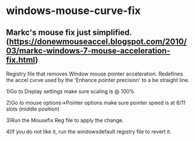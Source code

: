 # windows-mouse-curve-fix
 Markc's mouse fix just simplified. (https://donewmouseaccel.blogspot.com/2010/03/markc-windows-7-mouse-acceleration-fix.html)
--------------------------------------------------------------------------------------------------
Registry file that removes Window mouse pointer acceleration.
Redefines the accel curve used by the 'Enhance pointer precision' to a be straight line.


1)Go to Display settings make sure scaling is @ 100%

2)Go to mouse options->Pointer options make sure pointer speed is at 6/11 slots (middle position)

3)Run the Mousefix Reg file to apply the change.

4)If you do not like it, run the windowsdefault registry file to revert it.
